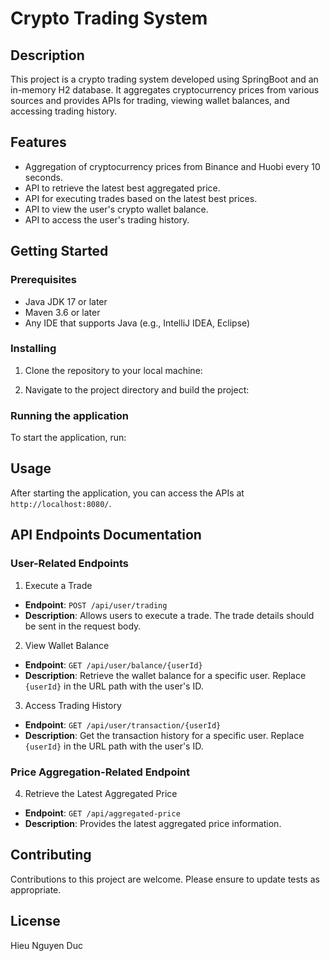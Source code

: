 # Crypto Trading System

## Description
This project is a crypto trading system developed using SpringBoot and an in-memory H2 database. It aggregates cryptocurrency prices from various sources and provides APIs for trading, viewing wallet balances, and accessing trading history.

## Features
- Aggregation of cryptocurrency prices from Binance and Huobi every 10 seconds.
- API to retrieve the latest best aggregated price.
- API for executing trades based on the latest best prices.
- API to view the user's crypto wallet balance.
- API to access the user's trading history.

## Getting Started

### Prerequisites
- Java JDK 17 or later
- Maven 3.6 or later
- Any IDE that supports Java (e.g., IntelliJ IDEA, Eclipse)

### Installing
1. Clone the repository to your local machine:

2. Navigate to the project directory and build the project:

### Running the application
To start the application, run:

## Usage
After starting the application, you can access the APIs at `http://localhost:8080/`.

## API Endpoints Documentation

### User-Related Endpoints

1. Execute a Trade
- **Endpoint**: `POST /api/user/trading`
- **Description**: Allows users to execute a trade. The trade details should be sent in the request body.

2. View Wallet Balance
- **Endpoint**: `GET /api/user/balance/{userId}`
- **Description**: Retrieve the wallet balance for a specific user. Replace `{userId}` in the URL path with the user's ID.

3. Access Trading History
- **Endpoint**: `GET /api/user/transaction/{userId}`
- **Description**: Get the transaction history for a specific user. Replace `{userId}` in the URL path with the user's ID.

### Price Aggregation-Related Endpoint

4. Retrieve the Latest Aggregated Price
- **Endpoint**: `GET /api/aggregated-price`
- **Description**: Provides the latest aggregated price information.


## Contributing
Contributions to this project are welcome. Please ensure to update tests as appropriate.

## License
Hieu Nguyen Duc
